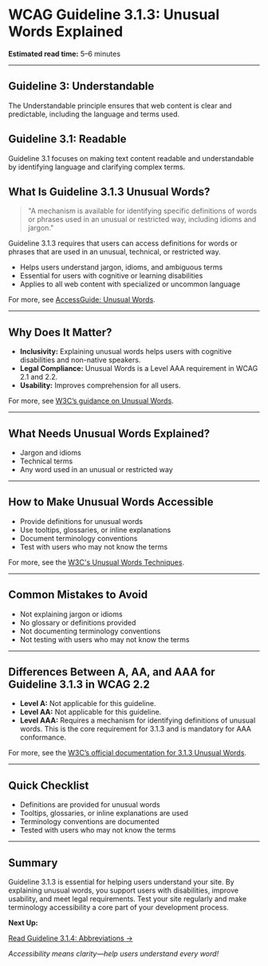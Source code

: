 <!--
title: 3.1.3 - Unusual Words
series: Making the Web Accessible for All
description: A practical guide to WCAG Guideline 3.1.3 (Unusual Words)—what it means, why it matters, and how to ensure unusual words are explained or defined.
keywords: wcag 3.1.3, unusual words, accessibility, web standards, digital inclusion
image: WCAG-Series-3-1-3.png
imageAlt: Blue text on yellow background saying, "Web Content Accessibiilty Guiedlines (WCAG) 3.1.3 Explained, Unusual Words"
status: published
date: 2025-07-03
excerpt: This guideline ensures unusual words are explained or defined for clarity.
-->

# **WCAG Guideline 3.1.3: Unusual Words Explained**

**Estimated read time:** 5–6 minutes

---

## **Guideline 3: Understandable**

The Understandable principle ensures that web content is clear and predictable, including the language and terms used.

## **Guideline 3.1: Readable**

Guideline 3.1 focuses on making text content readable and understandable by identifying language and clarifying complex terms.

## **What Is Guideline 3.1.3 Unusual Words?**

<!-- [Illustration: User reading a definition for an unusual word] -->

> "A mechanism is available for identifying specific definitions of words or phrases used in an unusual or restricted way, including idioms and jargon."

Guideline 3.1.3 requires that users can access definitions for words or phrases that are used in an unusual, technical, or restricted way.

- Helps users understand jargon, idioms, and ambiguous terms
- Essential for users with cognitive or learning disabilities
- Applies to all web content with specialized or uncommon language

For more, see [AccessGuide: Unusual Words](https://www.accessguide.io/guide/unusual-words).

---

## **Why Does It Matter?**

<!-- [Infographic: User with dictionary, highlighted word, and definition] -->

- **Inclusivity:** Explaining unusual words helps users with cognitive disabilities and non-native speakers.
- **Legal Compliance:** Unusual Words is a Level AAA requirement in WCAG 2.1 and 2.2.
- **Usability:** Improves comprehension for all users.

For more, see [W3C’s guidance on Unusual Words](https://www.w3.org/WAI/WCAG22/Understanding/unusual-words.html).

---

## **What Needs Unusual Words Explained?**

<!-- [Grid: Jargon, idioms, technical terms, all with definition icons] -->

- Jargon and idioms
- Technical terms
- Any word used in an unusual or restricted way

---

## **How to Make Unusual Words Accessible**

<!-- [Side-by-side code snippets: Word with definition, word without definition]
[Example: Settings panel for definitions] -->

- Provide definitions for unusual words
- Use tooltips, glossaries, or inline explanations
- Document terminology conventions
- Test with users who may not know the terms

For more, see the [W3C's Unusual Words Techniques](https://www.w3.org/WAI/WCAG22/Techniques/general/G62).

---

## **Common Mistakes to Avoid**

<!-- [Do/Don't graphic: Left side with definition, right side with no definition] -->

- Not explaining jargon or idioms
- No glossary or definitions provided
- Not documenting terminology conventions
- Not testing with users who may not know the terms

---

## **Differences Between A, AA, and AAA for Guideline 3.1.3 in WCAG 2.2**

<!-- [Infographic: Three columns labeled A, AA, AAA with example requirements for each] -->

- **Level A:** Not applicable for this guideline.
- **Level AA:** Not applicable for this guideline.
- **Level AAA:** Requires a mechanism for identifying definitions of unusual words. This is the core requirement for 3.1.3 and is mandatory for AAA conformance.

For more, see the [W3C’s official documentation for 3.1.3 Unusual Words](https://www.w3.org/WAI/WCAG22/Understanding/unusual-words.html).

---

## **Quick Checklist**

<!-- [Checklist graphic: Icons for each item (definition, glossary, tooltip, etc.)] -->

- Definitions are provided for unusual words
- Tooltips, glossaries, or inline explanations are used
- Terminology conventions are documented
- Tested with users who may not know the terms

---

## **Summary**

<!-- [Illustration: User reading a definition in a web app] -->

Guideline 3.1.3 is essential for helping users understand your site. By explaining unusual words, you support users with disabilities, improve usability, and meet legal requirements. Test your site regularly and make terminology accessibility a core part of your development process.

**Next Up:**

[Read Guideline 3.1.4: Abbreviations →](WCAG-Guideline-3-1-4-Abbreviations-Explained)

*Accessibility means clarity—help users understand every word!*
